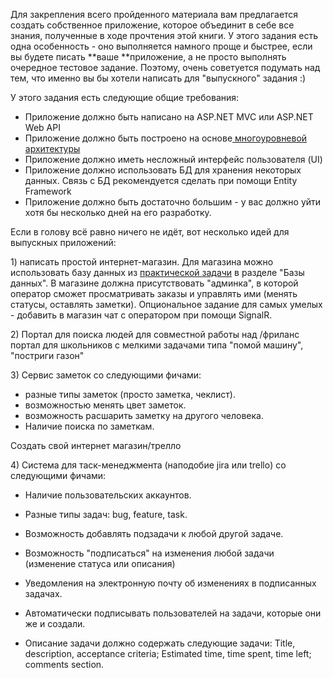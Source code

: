 Для закрепления всего пройденного материала вам предлагается создать собственное приложение, которое объединит в себе все знания, полученные в ходе прочтения этой книги. У этого задания есть одна особенность - оно выполняется намного проще и быстрее, если вы будете писать **ваше **приложение, а не просто выполнять очередное тестовое задание. Поэтому, очень советуется подумать над тем, что именно вы бы хотели написать для "выпускного" задания :\)

У этого задания есть следующие общие требования:

* Приложение должно быть написано на ASP.NET MVC или ASP.NET Web API
* Приложение должно быть построено на основе[ многоуровневой архитектуры](/net/architecture/mnogourovnevaya-arhitektura.md) 
* Приложение должно иметь несложный интерфейс пользователя \(UI\)
* Приложение должно использовать БД для хранения некоторых данных. Связь с БД рекомендуется сделать при помощи Entity Framework
* Приложение должно быть достаточно большим - у вас должно уйти хотя бы несколько дней на его разработку.

Если в голову всё равно ничего не идёт, вот несколько идей для выпускных приложений:

1\) написать  простой интернет-магазин. Для магазина можно использовать базу данных из [практической задачи](/databases/practice.md) в разделе "Базы данных". В магазине должна присутствовать "админка", в которой оператор сможет просматривать заказы и управлять ими \(менять статусы, оставлять заметки\). Опциональное задание для самых умелых - добавить в магазин чат с оператором при помощи SignalR.

2\) Портал для поиска людей для совместной работы над /фриланс портал для школьников с мелкими задачами типа "помой машину", "постриги газон"

3\) Сервис заметок со следующими фичами:

* разные типы заметок \(просто заметка, чеклист\).
*  возможностью менять цвет заметок.
* возможность расшарить заметку на другого человека. 
* Наличие поиска по заметкам.

Создать свой интернет магазин/трелло

4\) Система для таск-менеджмента \(наподобие jira или trello\) со следующими фичами:

* Наличие пользовательских аккаунтов.

* Разные типы задач: bug, feature, task.

* Возможность добавлять подзадачи к любой другой задаче.

* Возможность "подписаться" на изменения любой задачи \(изменение статуса или описания\)

* Уведомления на электронную почту об изменениях в подписанных задачах.

* Автоматически подписывать пользователей на задачи, которые они же и создали.

* Описание задачи должно содержать следующие задачи: Title, description, acceptance criteria; Estimated time, time spent, time left; comments section.



